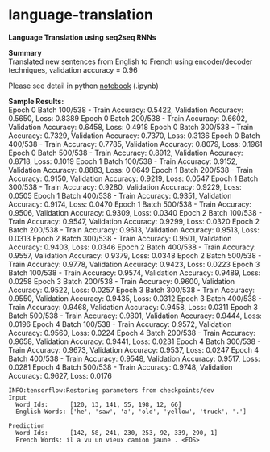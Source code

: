 # language-translation  

**Language Translation using seq2seq RNNs**  

**Summary**   
Translated new sentences from English to French using encoder/decoder techniques, validation accuracy = 0.96  
  
Please see detail in python [notebook](./dlnd_language_translation.ipynb) (.ipynb)  
  
**Sample Results:**  
Epoch   0 Batch  100/538 - Train Accuracy: 0.5422, Validation Accuracy: 0.5650, Loss: 0.8389
Epoch   0 Batch  200/538 - Train Accuracy: 0.6602, Validation Accuracy: 0.6458, Loss: 0.4918
Epoch   0 Batch  300/538 - Train Accuracy: 0.7329, Validation Accuracy: 0.7370, Loss: 0.3136
Epoch   0 Batch  400/538 - Train Accuracy: 0.7785, Validation Accuracy: 0.8079, Loss: 0.1961
Epoch   0 Batch  500/538 - Train Accuracy: 0.8912, Validation Accuracy: 0.8718, Loss: 0.1019
Epoch   1 Batch  100/538 - Train Accuracy: 0.9152, Validation Accuracy: 0.8883, Loss: 0.0649
Epoch   1 Batch  200/538 - Train Accuracy: 0.9150, Validation Accuracy: 0.9219, Loss: 0.0547
Epoch   1 Batch  300/538 - Train Accuracy: 0.9280, Validation Accuracy: 0.9229, Loss: 0.0505
Epoch   1 Batch  400/538 - Train Accuracy: 0.9351, Validation Accuracy: 0.9174, Loss: 0.0470
Epoch   1 Batch  500/538 - Train Accuracy: 0.9506, Validation Accuracy: 0.9309, Loss: 0.0340
Epoch   2 Batch  100/538 - Train Accuracy: 0.9547, Validation Accuracy: 0.9299, Loss: 0.0320
Epoch   2 Batch  200/538 - Train Accuracy: 0.9613, Validation Accuracy: 0.9513, Loss: 0.0313
Epoch   2 Batch  300/538 - Train Accuracy: 0.9501, Validation Accuracy: 0.9403, Loss: 0.0346
Epoch   2 Batch  400/538 - Train Accuracy: 0.9557, Validation Accuracy: 0.9379, Loss: 0.0348
Epoch   2 Batch  500/538 - Train Accuracy: 0.9778, Validation Accuracy: 0.9423, Loss: 0.0223
Epoch   3 Batch  100/538 - Train Accuracy: 0.9574, Validation Accuracy: 0.9489, Loss: 0.0258
Epoch   3 Batch  200/538 - Train Accuracy: 0.9600, Validation Accuracy: 0.9522, Loss: 0.0257
Epoch   3 Batch  300/538 - Train Accuracy: 0.9550, Validation Accuracy: 0.9435, Loss: 0.0312
Epoch   3 Batch  400/538 - Train Accuracy: 0.9468, Validation Accuracy: 0.9458, Loss: 0.0311
Epoch   3 Batch  500/538 - Train Accuracy: 0.9801, Validation Accuracy: 0.9444, Loss: 0.0196
Epoch   4 Batch  100/538 - Train Accuracy: 0.9572, Validation Accuracy: 0.9560, Loss: 0.0224
Epoch   4 Batch  200/538 - Train Accuracy: 0.9658, Validation Accuracy: 0.9441, Loss: 0.0231
Epoch   4 Batch  300/538 - Train Accuracy: 0.9673, Validation Accuracy: 0.9537, Loss: 0.0247
Epoch   4 Batch  400/538 - Train Accuracy: 0.9548, Validation Accuracy: 0.9517, Loss: 0.0281
Epoch   4 Batch  500/538 - Train Accuracy: 0.9748, Validation Accuracy: 0.9627, Loss: 0.0176
```
INFO:tensorflow:Restoring parameters from checkpoints/dev
Input
  Word Ids:      [120, 13, 141, 55, 198, 12, 66]
  English Words: ['he', 'saw', 'a', 'old', 'yellow', 'truck', '.']

Prediction
  Word Ids:      [142, 58, 241, 230, 253, 92, 339, 290, 1]
  French Words: il a vu un vieux camion jaune . <EOS>
```
